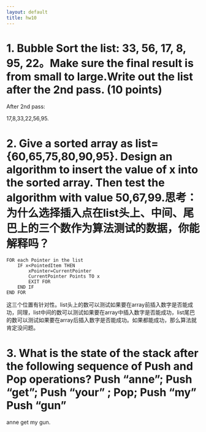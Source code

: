 ```yaml
---
layout: default
title: hw10
---
```

# 1. Bubble Sort the list: 33, 56, 17, 8, 95, 22。Make sure the final result is from small to large.Write out the list after the 2nd pass. (10 points) 
After 2nd pass: 

17,8,33,22,56,95.

# 2. Give a sorted array as list={60,65,75,80,90,95}. Design an algorithm to insert the value of x into the sorted array. Then test the algorithm with value 50,67,99.思考：为什么选择插入点在list头上、中间、尾巴上的三个数作为算法测试的数据，你能解释吗？
```
FOR each Pointer in the list
    IF x<PointedItem THEN
        xPointer=CurrentPointer
        CurrentPointer Points TO x
        EXIT FOR
    END IF
END FOR
```
这三个位置有针对性。list头上的数可以测试如果要在array前插入数字是否能成功，同理，list中间的数可以测试如果要在array中插入数字是否能成功，list尾巴的数可以测试如果要在array后插入数字是否能成功。如果都能成功，那么算法就肯定没问题。

# 3. What is the state of the stack after the following sequence of Push and Pop operations? Push “anne”; Push “get”; Push “your” ; Pop; Push “my” Push “gun” 
anne get my gun.